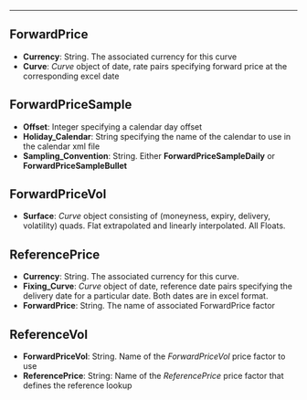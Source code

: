 

---


## ForwardPrice

- **Currency**: String. The associated currency for this curve
- **Curve**: *Curve* object of date, rate pairs specifying forward price at the corresponding
excel date

## ForwardPriceSample

- **Offset**: Integer specifying a calendar day offset
- **Holiday_Calendar**: String specifying the name of the calendar to use in the calendar xml file
- **Sampling_Convention**: String. Either **ForwardPriceSampleDaily** or 
**ForwardPriceSampleBullet**

## ForwardPriceVol

- **Surface**: *Curve* object consisting of (moneyness, expiry, delivery, volatility) quads. Flat
extrapolated and linearly interpolated. All Floats.

## ReferencePrice

- **Currency**: String. The associated currency for this curve.
- **Fixing_Curve**: *Curve* object of date, reference date pairs specifying the delivery date for
a particular date. Both dates are in excel format.
- **ForwardPrice**: String. The name of associated ForwardPrice factor

## ReferenceVol

- **ForwardPriceVol**: String. Name of the *ForwardPriceVol* price factor to use
- **ReferencePrice**: String: Name of the *ReferencePrice* price factor that defines the reference
lookup